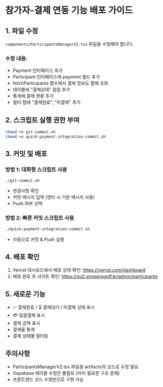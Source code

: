 # 참가자-결제 연동 기능 배포 가이드

## 1. 파일 수정
`components/ParticipantsManagerV2.tsx` 파일을 수정해야 합니다.

### 수정 내용:
- Payment 인터페이스 추가
- Participant 인터페이스에 payment 필드 추가
- fetchParticipants 함수에서 결제 정보도 함께 조회
- 테이블에 "결제상태" 컬럼 추가
- 통계에 결제 현황 추가
- 필터 탭에 "결제완료", "미결제" 추가

## 2. 스크립트 실행 권한 부여
```bash
chmod +x git-commit.sh
chmod +x quick-payment-integration-commit.sh
```

## 3. 커밋 및 배포

### 방법 1: 대화형 스크립트 사용
```bash
./git-commit.sh
```
- 변경사항 확인
- 커밋 메시지 입력 (엔터 시 기본 메시지 사용)
- Push 여부 선택

### 방법 2: 빠른 커밋 스크립트 사용
```bash
./quick-payment-integration-commit.sh
```
- 자동으로 커밋 & Push 실행

## 4. 배포 확인
1. Vercel 대시보드에서 배포 상태 확인: https://vercel.com/dashboard
2. 배포 완료 후 사이트 확인: https://go2.singsinggolf.kr/admin/participants

## 5. 새로운 기능
- ✅ 결제완료 / ⏳ 결제대기 / 미결제 상태 표시
- 💳 일괄결제 표시
- 결제 금액 표시
- 결제율 통계
- 결제 상태별 필터링

## 주의사항
- ParticipantsManagerV2.tsx 파일을 artifacts의 코드로 수정 필요
- Supabase 테이블 수정은 불필요 (이미 필요한 구조 존재)
- 프론트엔드 코드 수정만으로 구현 가능
